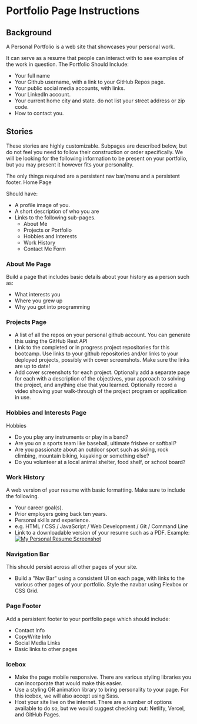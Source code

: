 

# Portfolio Page Instructions
## Background

A Personal Portfolio is a web site that showcases your personal work.

It can serve as a resume that people can interact with to see examples of the work in question.
The Portfolio Should Include:

- Your full name
- Your Github username, with a link to your GitHub Repos page.
- Your public social media accounts, with links.
- Your LinkedIn account.
- Your current home city and state. do not list your street address or zip code.
- How to contact you.
 

## Stories

These stories are highly customizable. Subpages are described below, but do not feel you need to follow their construction or order specifically. We will be looking for the following information to be present on your portfolio, but you may present it however fits your personality.

The only things required are a persistent nav bar/menu and a persistent footer.
Home Page

Should have:

- A profile image of you.
- A short description of who you are
- Links to the following sub-pages.
  - About Me
  - Projects or Portfolio
  - Hobbies and Interests
  - Work History
  - Contact Me Form

### About Me Page

Build a page that includes basic details about your history as a person such as:
- What interests you
- Where you grew up
- Why you got into programming

### Projects Page

- A list of all the repos on your personal github account. You can generate this using the GitHub Rest API
- Link to the completed or in progress project repositories for this bootcamp.
        Use links to your github repositories and/or links to your deployed projects, possibly with cover screenshots.
        Make sure the links are up to date!
- Add cover screenshots for each project.
        Optionally add a separate page for each with a description of the objectives, your approach to solving the project, and anything else that you learned.
        Optionally record a video showing your walk-through of the project program or application in use.

### Hobbies and Interests Page

Hobbies
- Do you play any instruments or play in a band?
- Are you on a sports team like baseball, ultimate frisbee or softball?
- Are you passionate about an outdoor sport such as skiing, rock climbing, mountain biking, kayaking or something else?
- Do you volunteer at a local animal shelter, food shelf, or school board?

### Work History
A web version of your resume with basic formatting. Make sure to include the following.
- Your career goal(s).
- Prior employers going back ten years.
- Personal skills and experience.
- e.g. HTML / CSS / JavaScript / Web Development / Git / Command Line
- Link to a downloadable version of your resume such as a PDF.
Example:
    <a href="/assets/my-resume.pdf" download>
    <img src="/images/my-resume-cover.jpg" alt="My Personal Resume Screenshot">
    </a>

### Navigation Bar

This should persist across all other pages of your site.

- Build a "Nav Bar" using a consistent UI on each page, with links to the various other pages of your portfolio. Style the navbar using Flexbox or CSS Grid.

### Page Footer

Add a persistent footer to your portfolio page which should include:
- Contact Info
- CopyWrite Info
- Social Media Links
- Basic links to other pages


### Icebox

- Make the page mobile responsive. There are various styling libraries you can incorporate that would make this easier.
- Use a styling OR animation library to bring personality to your page. For this icebox, we will also accept using Sass.
- Host your site live on the internet. There are a number of options available to do so, but we would suggest checking out: Netlify, Vercel, and GitHub Pages.

